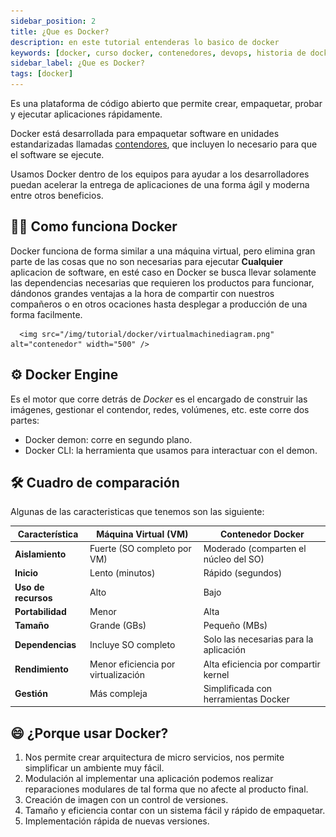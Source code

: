 ```yaml
---
sidebar_position: 2
title: ¿Que es Docker?
description: en este tutorial entenderas lo basico de docker
keywords: [docker, curso docker, contenedores, devops, historia de docker, ventajas de docker, casos de uso de docker, docker tutorial, docker desde cero, docker para principiantes, docker avanzado, docker en producción]
sidebar_label: ¿Que es Docker?
tags: [docker]
---
```


Es una plataforma de código abierto que permite crear, empaquetar, probar y ejecutar aplicaciones rápidamente.

Docker está desarrollada para empaquetar software en unidades estandarizadas llamadas [contendores](docs/docker/que_es_un_contenedor.md), que incluyen lo necesario para que el software se ejecute.

Usamos Docker dentro de los equipos para ayudar a los desarrolladores puedan acelerar la entrega de aplicaciones
de una forma ágil y moderna entre otros beneficios.

## 👨‍💻 Como funciona Docker

Docker funciona de forma similar a una máquina virtual, pero elimina gran parte de las cosas que no son necesarias
para ejecutar **Cualquier** aplicacion de software, en esté caso en Docker se busca llevar solamente las dependencias
necesarias que requieren los productos para funcionar, dándonos grandes ventajas a la hora de compartir con
nuestros compañeros o en otros ocaciones hasta desplegar a producción de una forma facilmente.

      <img src="/img/tutorial/docker/virtualmachinediagram.png" alt="contenedor" width="500" />

## ⚙️ Docker Engine

Es el motor que corre detrás de *Docker* es el encargado de construir las imágenes, gestionar el contendor, redes,
volúmenes, etc. este corre dos partes:

- Docker demon: corre en segundo plano.
- Docker CLI: la herramienta que usamos para interactuar con el demon.
  
## 🛠️ Cuadro de comparación

Algunas de las caracteristicas que tenemos son las siguiente:

| Característica      | Máquina Virtual (VM)                | Contenedor Docker                      |
| ------------------- | ----------------------------------- | -------------------------------------- |
| **Aislamiento**     | Fuerte (SO completo por VM)         | Moderado (comparten el núcleo del SO)  |
| **Inicio**          | Lento (minutos)                     | Rápido (segundos)                      |
| **Uso de recursos** | Alto                                | Bajo                                   |
| **Portabilidad**    | Menor                               | Alta                                   |
| **Tamaño**          | Grande (GBs)                        | Pequeño (MBs)                          |
| **Dependencias**    | Incluye SO completo                 | Solo las necesarias para la aplicación |
| **Rendimiento**     | Menor eficiencia por virtualización | Alta eficiencia por compartir kernel   |
| **Gestión**         | Más compleja                        | Simplificada con herramientas Docker   |

## 😄 ¿Porque usar Docker?

1. Nos permite crear arquitectura de micro servicios, nos permite simplificar un ambiente muy fácil.
2. Modulación al implementar una aplicación podemos realizar reparaciones modulares de tal forma
   que no afecte al producto final.
3. Creación de imagen con un control de versiones.
4. Tamaño y eficiencia contar con un sistema fácil y rápido de empaquetar.
5. Implementación rápida de nuevas versiones.
